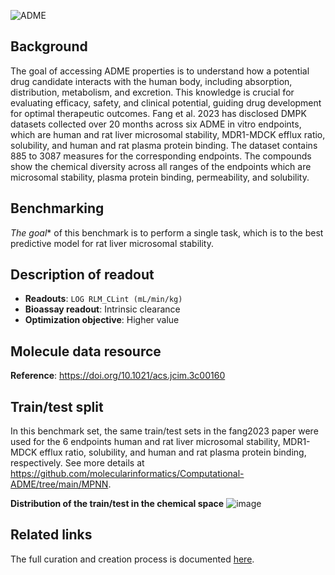 ![ADME](https://storage.googleapis.com/polaris-public/icons/icons8-whale-96-ADME.png) 

## Background

The goal of accessing ADME properties is to understand how a potential drug candidate interacts with the human body, including absorption, distribution, metabolism, and excretion. This knowledge is crucial for evaluating efficacy, safety, and clinical potential, guiding drug development for optimal therapeutic outcomes. Fang et al. 2023 has disclosed DMPK datasets collected over 20 months across six ADME in vitro endpoints, which are human and rat liver microsomal stability, MDR1-MDCK efflux ratio, solubility, and human and rat plasma protein binding. The dataset contains 885 to 3087 measures for the corresponding endpoints. The compounds show the chemical diversity across all ranges of the endpoints which are microsomal stability, plasma protein binding, permeability, and solubility.

## Benchmarking
*The goal** of this benchmark is to perform a single task, which is to the best predictive model for rat liver microsomal stability. 

## Description of readout 
- **Readouts**: `LOG RLM_CLint (mL/min/kg)`
- **Bioassay readout**: Intrinsic clearance
- **Optimization objective**: Higher value

## Molecule data resource
**Reference**: https://doi.org/10.1021/acs.jcim.3c00160

## Train/test split
In this benchmark set, the same train/test sets in the fang2023 paper were used for the 6 endpoints human and rat liver microsomal stability, MDR1-MDCK efflux ratio, solubility, and human and rat plasma protein binding, respectively. 
See more details at https://github.com/molecularinformatics/Computational-ADME/tree/main/MPNN.

**Distribution of the train/test in the chemical space**
![image](https://storage.googleapis.com/polaris-public/datasets/ADME/fang2023/figures/fang2023_ADME_public_v1_RLM_tsne_fang2023split.png)

## Related links
The full curation and creation process is documented [here](https://github.com/polaris-hub/polaris-recipes/blob/main/01_ADME).

